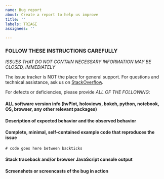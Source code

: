 ```yaml
---
name: Bug report
about: Create a report to help us improve
title: ''
labels: TRIAGE
assignees: ''

---
```


### FOLLOW THESE INSTRUCTIONS CAREFULLY

*ISSUES THAT DO NOT CONTAIN NECESSARY INFORMATION MAY BE CLOSED, IMMEDIATELY*

The issue tracker is NOT the place for general support. For questions and technical assistance, ask us on [StackOverflow](https://stackoverflow.com).

For defects or deficiencies, please provide *ALL OF THE FOLLOWING*:

#### ALL software version info (hvPlot, holoviews, bokeh, python, notebook, OS, browser, any other relevant packages)

#### Description of expected behavior and the observed behavior

#### Complete, minimal, self-contained example code that reproduces the issue

```
# code goes here between backticks

```

#### Stack traceback and/or browser JavaScript console output

#### Screenshots or screencasts of the bug in action
